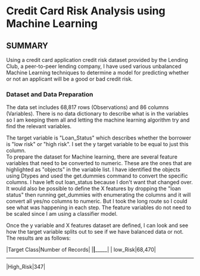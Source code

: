 # Credit Card Risk Analysis using Machine Learning
## SUMMARY
Using a credit card application credit risk dataset provided by the Lending Club, a peer-to-peer lending company, I have used various unbalanced Machine Learning techniques to determine
a model for predicting whether or not an applicant will be a good or bad credit risk.

### Dataset and Data Preparation
The data set includes 68,817 rows (Observations) and 86 columns (Variables).  There is no data dictionary to describe what is in the variables so I am keeping them all and letting the machine learning algorithm try and find the relevant variables.  

The target variable is "Loan_Status" which describes whether the borrower is "low risk" or "high risk".  I set the y target variable to be equal to just this column.  
To prepare the dataset for Machine learning, there are several feature variables that need to be converted to numeric. These are the ones that are highlighted as "objects" in the variable list.  I have identified the objects using Dtypes and used the get.dummies command to convert the specific columns.  I have left out loan_status because I don't want that changed over.  It would also be possible to define the X features by dropping the "loan status" then running get_dummies with enumerating the columns and it will convert all yes/no columns to numeric.  But I took the long route so I could see what was happening in each step.  The feature variables do not need to be scaled since I am using a classifier model.  

Once the y variable and X features dataset are defined, I can look and see how the target variable splits out to see if we have balanced data or not.  The results are as follows:

|Target Class|Number of Records|
|____________|_________________|
| low_Risk|68,470|
_________________
|High_Risk|347|






